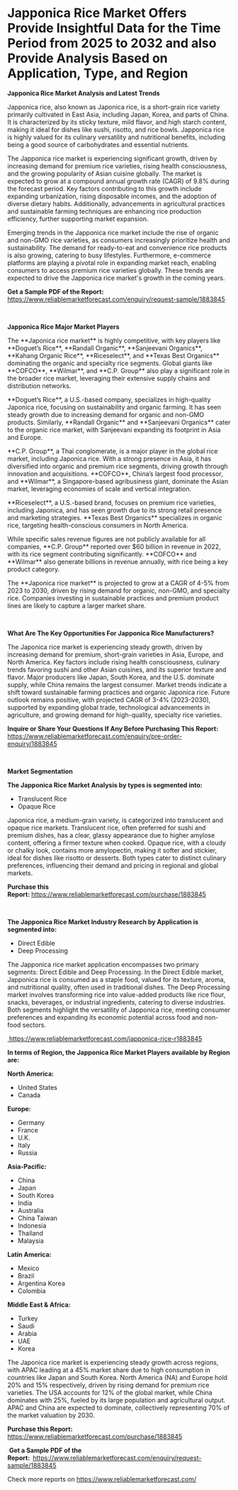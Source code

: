 <p><h1>Japponica Rice Market Offers Provide Insightful Data for the Time Period from 2025 to 2032 and also Provide Analysis Based on Application, Type, and Region</h1></p><p><strong>Japponica Rice Market Analysis and Latest Trends</strong></p>
<p><p>Japponica rice, also known as Japonica rice, is a short-grain rice variety primarily cultivated in East Asia, including Japan, Korea, and parts of China. It is characterized by its sticky texture, mild flavor, and high starch content, making it ideal for dishes like sushi, risotto, and rice bowls. Japponica rice is highly valued for its culinary versatility and nutritional benefits, including being a good source of carbohydrates and essential nutrients.</p><p>The Japponica rice market is experiencing significant growth, driven by increasing demand for premium rice varieties, rising health consciousness, and the growing popularity of Asian cuisine globally. The market is expected to grow at a compound annual growth rate (CAGR) of 9.8% during the forecast period. Key factors contributing to this growth include expanding urbanization, rising disposable incomes, and the adoption of diverse dietary habits. Additionally, advancements in agricultural practices and sustainable farming techniques are enhancing rice production efficiency, further supporting market expansion.</p><p>Emerging trends in the Japponica rice market include the rise of organic and non-GMO rice varieties, as consumers increasingly prioritize health and sustainability. The demand for ready-to-eat and convenience rice products is also growing, catering to busy lifestyles. Furthermore, e-commerce platforms are playing a pivotal role in expanding market reach, enabling consumers to access premium rice varieties globally. These trends are expected to drive the Japponica rice market's growth in the coming years.</p></p>
<p><strong>Get a Sample PDF of the Report:&nbsp;</strong> <a href="https://www.reliablemarketforecast.com/enquiry/request-sample/1883845?utm_campaign=1110&utm_medium=2&utm_source=Github&utm_content=ia&utm_term=21012025&utm_id=japponica-rice">https://www.reliablemarketforecast.com/enquiry/request-sample/1883845</a></p>
<p>&nbsp;</p>
<p><strong>Japponica Rice Major Market Players</strong></p>
<p><p>The **Japonica rice market** is highly competitive, with key players like **Doguet’s Rice**, **Randall Organic**, **Sanjeevani Organics**, **Kahang Organic Rice**, **Riceselect**, and **Texas Best Organics** dominating the organic and specialty rice segments. Global giants like **COFCO**, **Wilmar**, and **C.P. Group** also play a significant role in the broader rice market, leveraging their extensive supply chains and distribution networks.</p><p>**Doguet’s Rice**, a U.S.-based company, specializes in high-quality Japonica rice, focusing on sustainability and organic farming. It has seen steady growth due to increasing demand for organic and non-GMO products. Similarly, **Randall Organic** and **Sanjeevani Organics** cater to the organic rice market, with Sanjeevani expanding its footprint in Asia and Europe.</p><p>**C.P. Group**, a Thai conglomerate, is a major player in the global rice market, including Japonica rice. With a strong presence in Asia, it has diversified into organic and premium rice segments, driving growth through innovation and acquisitions. **COFCO**, China’s largest food processor, and **Wilmar**, a Singapore-based agribusiness giant, dominate the Asian market, leveraging economies of scale and vertical integration.</p><p>**Riceselect**, a U.S.-based brand, focuses on premium rice varieties, including Japonica, and has seen growth due to its strong retail presence and marketing strategies. **Texas Best Organics** specializes in organic rice, targeting health-conscious consumers in North America.</p><p>While specific sales revenue figures are not publicly available for all companies, **C.P. Group** reported over $60 billion in revenue in 2022, with its rice segment contributing significantly. **COFCO** and **Wilmar** also generate billions in revenue annually, with rice being a key product category.</p><p>The **Japonica rice market** is projected to grow at a CAGR of 4-5% from 2023 to 2030, driven by rising demand for organic, non-GMO, and specialty rice. Companies investing in sustainable practices and premium product lines are likely to capture a larger market share.</p></p>
<p>&nbsp;</p>
<p><strong>What Are The Key Opportunities For Japponica Rice Manufacturers?</strong></p>
<p><p>The Japonica rice market is experiencing steady growth, driven by increasing demand for premium, short-grain varieties in Asia, Europe, and North America. Key factors include rising health consciousness, culinary trends favoring sushi and other Asian cuisines, and its superior texture and flavor. Major producers like Japan, South Korea, and the U.S. dominate supply, while China remains the largest consumer. Market trends indicate a shift toward sustainable farming practices and organic Japonica rice. Future outlook remains positive, with projected CAGR of 3-4% (2023-2030), supported by expanding global trade, technological advancements in agriculture, and growing demand for high-quality, specialty rice varieties.</p></p>
<p><strong>Inquire or Share Your Questions If Any Before Purchasing This Report:</strong> <a href="https://www.reliablemarketforecast.com/enquiry/pre-order-enquiry/1883845?utm_campaign=1110&utm_medium=2&utm_source=Github&utm_content=ia&utm_term=21012025&utm_id=japponica-rice">https://www.reliablemarketforecast.com/enquiry/pre-order-enquiry/1883845</a></p>
<p>&nbsp;</p>
<p><strong>Market Segmentation</strong></p>
<p><strong>The Japponica Rice Market Analysis by types is segmented into:</strong></p>
<p><ul><li>Translucent Rice</li><li>Opaque Rice</li></ul></p>
<p><p>Japonica rice, a medium-grain variety, is categorized into translucent and opaque rice markets. Translucent rice, often preferred for sushi and premium dishes, has a clear, glassy appearance due to higher amylose content, offering a firmer texture when cooked. Opaque rice, with a cloudy or chalky look, contains more amylopectin, making it softer and stickier, ideal for dishes like risotto or desserts. Both types cater to distinct culinary preferences, influencing their demand and pricing in regional and global markets.</p></p>
<p><strong>Purchase this Report:&nbsp;</strong><a href="https://www.reliablemarketforecast.com/purchase/1883845?utm_campaign=1110&utm_medium=2&utm_source=Github&utm_content=ia&utm_term=21012025&utm_id=japponica-rice">https://www.reliablemarketforecast.com/purchase/1883845</a></p>
<p>&nbsp;</p>
<p><strong>The Japponica Rice Market Industry Research by Application is segmented into:</strong></p>
<p><ul><li>Direct Edible</li><li>Deep Processing</li></ul></p>
<p><p>The Japponica rice market application encompasses two primary segments: Direct Edible and Deep Processing. In the Direct Edible market, Japponica rice is consumed as a staple food, valued for its texture, aroma, and nutritional quality, often used in traditional dishes. The Deep Processing market involves transforming rice into value-added products like rice flour, snacks, beverages, or industrial ingredients, catering to diverse industries. Both segments highlight the versatility of Japponica rice, meeting consumer preferences and expanding its economic potential across food and non-food sectors.</p></p>
<p><a href="https://www.reliablemarketforecast.com/japponica-rice-r1883845?utm_campaign=1110&utm_medium=2&utm_source=Github&utm_content=ia&utm_term=21012025&utm_id=japponica-rice">&nbsp;https://www.reliablemarketforecast.com/japponica-rice-r1883845</a></p>
<p><strong>In terms of Region, the Japponica Rice Market Players available by Region are:</strong></p>
<p>
    <p> <strong> North America: </strong>
        <ul>
            <li>United States</li>
            <li>Canada</li>
        </ul>
        </p> 
    <p> <strong> Europe: </strong>
        <ul>
            <li>Germany</li>
            <li>France</li>
            <li>U.K.</li>
            <li>Italy</li>
            <li>Russia</li>
        </ul>
        </p> 
    <p> <strong> Asia-Pacific: </strong>
        <ul>
            <li>China</li>
            <li>Japan</li>
            <li>South Korea</li>
            <li>India</li>
            <li>Australia</li>
            <li>China Taiwan</li>
            <li>Indonesia</li>
            <li>Thailand</li>
            <li>Malaysia</li>
        </ul>
        </p> 
    <p> <strong> Latin America: </strong>
        <ul>
            <li>Mexico</li>
            <li>Brazil</li>
            <li>Argentina Korea</li>
            <li>Colombia</li>
        </ul>
        </p> 
    <p> <strong> Middle East & Africa: </strong>
        <ul>
            <li>Turkey</li>
            <li>Saudi</li>
            <li>Arabia</li>
            <li>UAE</li>
            <li>Korea</li>
        </ul>
    </p>
    </p>
<p><p>The Japonica rice market is experiencing steady growth across regions, with APAC leading at a 45% market share due to high consumption in countries like Japan and South Korea. North America (NA) and Europe hold 20% and 15% respectively, driven by rising demand for premium rice varieties. The USA accounts for 12% of the global market, while China dominates with 25%, fueled by its large population and agricultural output. APAC and China are expected to dominate, collectively representing 70% of the market valuation by 2030.</p></p>
<p><strong>Purchase this Report: </strong><a href="https://www.reliablemarketforecast.com/purchase/1883845?utm_campaign=1110&utm_medium=2&utm_source=Github&utm_content=ia&utm_term=21012025&utm_id=japponica-rice">https://www.reliablemarketforecast.com/purchase/1883845</a></p>
<p>&nbsp;<strong>Get a Sample PDF of the Report:&nbsp;&nbsp;</strong><a href="https://www.reliablemarketforecast.com/enquiry/request-sample/1883845?utm_campaign=1110&utm_medium=2&utm_source=Github&utm_content=ia&utm_term=21012025&utm_id=japponica-rice">https://www.reliablemarketforecast.com/enquiry/request-sample/1883845</a></p>
<p><strong></strong></p>
<p>Check more reports on <a href="https://www.reliablemarketforecast.com/?utm_campaign=1110&utm_medium=2&utm_source=Github&utm_content=ia&utm_term=21012025&utm_id=japponica-rice">https://www.reliablemarketforecast.com/</a></p>